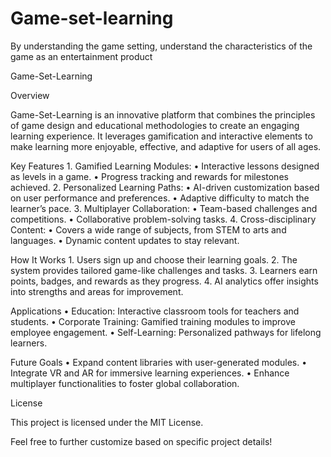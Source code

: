 # Game-set-learning
By understanding the game setting, understand the characteristics of the game as an entertainment product

Game-Set-Learning

Overview

Game-Set-Learning is an innovative platform that combines the principles of game design and educational methodologies to create an engaging learning experience. It leverages gamification and interactive elements to make learning more enjoyable, effective, and adaptive for users of all ages.

Key Features
	1.	Gamified Learning Modules:
	•	Interactive lessons designed as levels in a game.
	•	Progress tracking and rewards for milestones achieved.
	2.	Personalized Learning Paths:
	•	AI-driven customization based on user performance and preferences.
	•	Adaptive difficulty to match the learner’s pace.
	3.	Multiplayer Collaboration:
	•	Team-based challenges and competitions.
	•	Collaborative problem-solving tasks.
	4.	Cross-disciplinary Content:
	•	Covers a wide range of subjects, from STEM to arts and languages.
	•	Dynamic content updates to stay relevant.

How It Works
	1.	Users sign up and choose their learning goals.
	2.	The system provides tailored game-like challenges and tasks.
	3.	Learners earn points, badges, and rewards as they progress.
	4.	AI analytics offer insights into strengths and areas for improvement.

Applications
	•	Education: Interactive classroom tools for teachers and students.
	•	Corporate Training: Gamified training modules to improve employee engagement.
	•	Self-Learning: Personalized pathways for lifelong learners.

Future Goals
	•	Expand content libraries with user-generated modules.
	•	Integrate VR and AR for immersive learning experiences.
	•	Enhance multiplayer functionalities to foster global collaboration.

License

This project is licensed under the MIT License.

Feel free to further customize based on specific project details!
